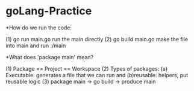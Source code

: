 # goLang-Practice

*How do we run the code:

(1) go run main.go 
    run the main directly
(2) go build main.go 
    make the file into main and run ./main

*What does 'package main' mean?

(1) Package == Project == Workspace
(2) Types of packages: (a) Executable: generates a file that we can run and (b)reusable: helpers, put reusable logic
(3) package main -> go build -> produce main